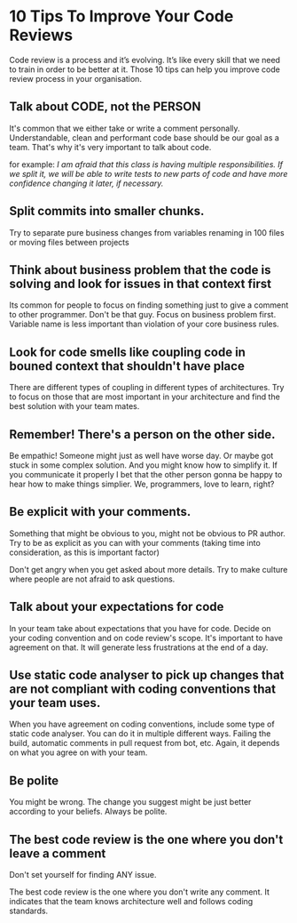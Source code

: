 10 Tips To Improve Your Code Reviews
==========
Code review is a process and it’s evolving. It’s like every skill that we need to train in order to be better at it. Those 10 tips can help you improve code review process in your organisation.
<!-- more -->
## Talk about CODE, not the PERSON
It's common that we either take or write a comment personally.
Understandable, clean and performant code base should be our goal as a team.
That's why it's very important to talk about code.

for example: *I am afraid that this class is having multiple responsibilities. 
If we split it, we will be able to write tests to new parts of code and have more confidence changing it later, if necessary.*

## Split commits into smaller chunks. 
Try to separate pure business changes from variables renaming in 100 files or moving files between projects

## Think about business problem that the code is solving and look for issues in that context first
Its common for people to focus on finding something just to give a comment to other programmer.
Don't be that guy.
Focus on business problem first.
Variable name is less important than violation of your core business rules.

## Look for code smells like coupling code in bouned context that shouldn't have place
There are different types of coupling in different types of architectures.
Try to focus on those that are most important in your architecture
and find the best solution with your team mates.

## Remember! There's a person on the other side.
Be empathic! Someone might just as well have worse day.
Or maybe got stuck in some complex solution. 
And you might know how to simplify it. If you communicate it properly I bet that the other person gonna be happy to hear how to make things simplier.
We, programmers, love to learn, right?


## Be explicit with your comments.
Something that might be obvious to you, might not be obvious to PR author.
Try to be as explicit as you can with your comments (taking time into consideration, as this is important factor)

Don't get angry when you get asked about more details. Try to make culture where people are not afraid to ask questions.

## Talk about your expectations for code
In your team take about expectations that you have for code.
Decide on your coding convention and on code review's scope. It's important to have agreement on that.
It will generate less frustrations at the end of a day.

## Use static code analyser to pick up changes that are not compliant with coding conventions that your team uses.
When you have agreement on coding conventions, include some type of static code analyser.
You can do it in multiple different ways. Failing the build, automatic comments in pull request from bot, etc.
Again, it depends on what you agree on with your team.

## Be polite
You might be wrong.
The change you suggest might be just better according to your beliefs.
Always be polite.

## The best code review is the one where you don't leave a comment
Don't set yourself for finding ANY issue.

The best code review is the one where you don't write any comment.
It indicates that the team knows architecture well and follows coding standards.